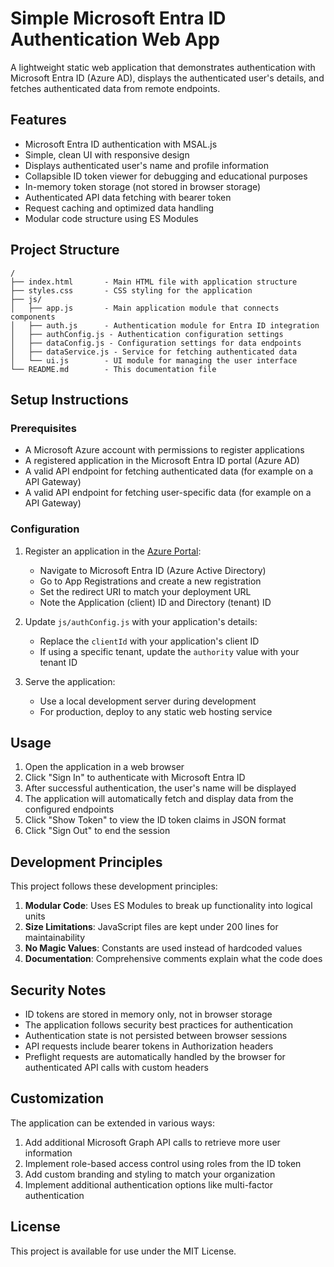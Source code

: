 # Simple Microsoft Entra ID Authentication Web App

A lightweight static web application that demonstrates authentication with Microsoft Entra ID (Azure AD), displays the authenticated user's details, and fetches authenticated data from remote endpoints.

## Features

- Microsoft Entra ID authentication with MSAL.js
- Simple, clean UI with responsive design
- Displays authenticated user's name and profile information
- Collapsible ID token viewer for debugging and educational purposes
- In-memory token storage (not stored in browser storage)
- Authenticated API data fetching with bearer token
- Request caching and optimized data handling
- Modular code structure using ES Modules

## Project Structure

```
/
├── index.html       - Main HTML file with application structure
├── styles.css       - CSS styling for the application
├── js/
│   ├── app.js       - Main application module that connects components
│   ├── auth.js      - Authentication module for Entra ID integration
│   ├── authConfig.js - Authentication configuration settings
│   ├── dataConfig.js - Configuration settings for data endpoints
│   ├── dataService.js - Service for fetching authenticated data
│   └── ui.js        - UI module for managing the user interface
└── README.md        - This documentation file
```

## Setup Instructions

### Prerequisites

- A Microsoft Azure account with permissions to register applications
- A registered application in the Microsoft Entra ID portal (Azure AD)
- A valid API endpoint for fetching authenticated data (for example on a API Gateway)
- A valid API endpoint for fetching user-specific data (for example on a API Gateway)

### Configuration

1. Register an application in the [Azure Portal](https://portal.azure.com):
   - Navigate to Microsoft Entra ID (Azure Active Directory)
   - Go to App Registrations and create a new registration
   - Set the redirect URI to match your deployment URL
   - Note the Application (client) ID and Directory (tenant) ID

2. Update `js/authConfig.js` with your application's details:
   - Replace the `clientId` with your application's client ID
   - If using a specific tenant, update the `authority` value with your tenant ID

3. Serve the application:
   - Use a local development server during development
   - For production, deploy to any static web hosting service

## Usage

1. Open the application in a web browser
2. Click "Sign In" to authenticate with Microsoft Entra ID
3. After successful authentication, the user's name will be displayed
4. The application will automatically fetch and display data from the configured endpoints
5. Click "Show Token" to view the ID token claims in JSON format
6. Click "Sign Out" to end the session

## Development Principles

This project follows these development principles:

1. **Modular Code**: Uses ES Modules to break up functionality into logical units
2. **Size Limitations**: JavaScript files are kept under 200 lines for maintainability
3. **No Magic Values**: Constants are used instead of hardcoded values
4. **Documentation**: Comprehensive comments explain what the code does

## Security Notes

- ID tokens are stored in memory only, not in browser storage
- The application follows security best practices for authentication
- Authentication state is not persisted between browser sessions
- API requests include bearer tokens in Authorization headers
- Preflight requests are automatically handled by the browser for authenticated API calls with custom headers

## Customization

The application can be extended in various ways:

1. Add additional Microsoft Graph API calls to retrieve more user information
2. Implement role-based access control using roles from the ID token
3. Add custom branding and styling to match your organization
4. Implement additional authentication options like multi-factor authentication

## License

This project is available for use under the MIT License.
